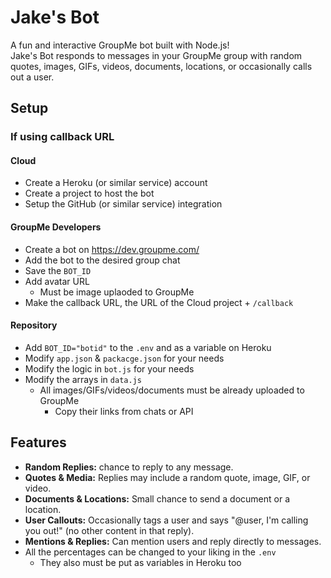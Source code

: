 # Jake's Bot
A fun and interactive GroupMe bot built with Node.js!  
Jake's Bot responds to messages in your GroupMe group with random quotes, images, GIFs, videos, documents, locations, or occasionally calls out a user.

## Setup
### If using callback URL
#### Cloud
- Create a Heroku (or similar service) account
- Create a project to host the bot
- Setup the GitHub (or similar service) integration
#### GroupMe Developers

- Create a bot on https://dev.groupme.com/
- Add the bot to the desired group chat
- Save the `BOT_ID`
- Add avatar URL
	- Must be image uplaoded to GroupMe
- Make the callback URL, the URL of the Cloud project + `/callback`

#### Repository
- Add `BOT_ID="botid"` to the `.env` and as a variable on Heroku
- Modify `app.json` & `packacge.json` for your needs
- Modify the logic in `bot.js` for your needs
- Modify the arrays in `data.js`
	- All images/GIFs/videos/documents must be already uploaded to GroupMe
		- Copy their links from chats or API

## Features
- **Random Replies:** chance to reply to any message.
- **Quotes & Media:** Replies may include a random quote, image, GIF, or video.
- **Documents & Locations:** Small chance to send a document or a location.
- **User Callouts:** Occasionally tags a user and says "@user, I'm calling you out!" (no other content in that reply).
- **Mentions & Replies:** Can mention users and reply directly to messages.
- All the percentages can be changed to your liking in the `.env`
	- They also must be put as variables in Heroku too